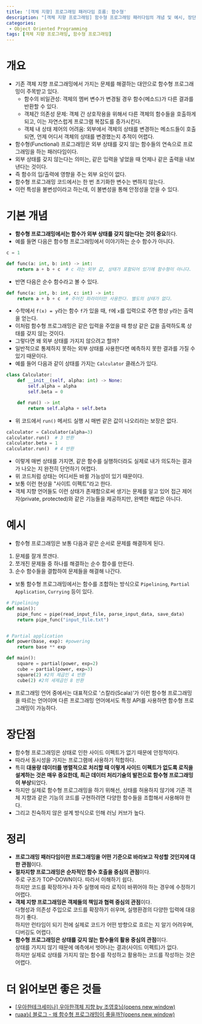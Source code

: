```yaml
---
title: '[객체 지향] 프로그래밍 패러다임 흐름: 함수형'
description: "[객체 지향 프로그래밍] 함수형 프로그래밍 패러다임의 개념 및 예시, 장단점"
categories:
 - Object Oriented Programming
tags: [객체 지향 프로그래밍, 함수형 프로그래밍]
---
```


# 개요
- 기존 객체 지향 프로그래밍에서 가지는 문제를 해결하는 대안으로 함수형 프로그래밍이 주목받고 있다.
    - 함수의 비일관성: 객체의 멤버 변수가 변경될 경우 함수(메소드)가 다른 결과를 반환할 수 있다.
    - 객체간 의존성 문제: 객체 간 상호작용을 위해서 다른 객체의 함수들을 호출하게 되고, 이는 자연스럽게 프로그램 복잡도를 증가시킨다.
    - 객체 내 상태 제어의 어려움: 외부에서 객체의 상태를 변경하는 메소드들이 호출되면, 언제 어디서 객체의 상태를 변경했는지 추적이 어렵다.
- 함수형(Functional) 프로그래밍은 외부 상태를 갖지 않는 함수들의 연속으로 프로그래밍을 하는 패러다임이다.
- 외부 상태를 갖지 않는다는 의미는, 같은 입력을 넣었을 때 언제나 같은 출력을 내보낸다는 것이다.
- 즉 함수의 입/출력에 영향을 주는 외부 요인이 없다.
- 함수형 프로그래밍 코드에서는 한 번 초기화한 변수는 변하지 않는다.
- 이런 특성을 불변성이라고 하는데, 이 불변성을 통해 안정성을 얻을 수 있다.

# 기본 개념
- **함수형 프로그래밍에서는 함수가 외부 상태를 갖지 않는다는 것이 중요**하다.
- 예를 들면 다음은 함수형 프로그래밍에서 이야기하는 순수 함수가 아니다.

```py
c = 1

def func(a: int, b: int) -> int:
    return a + b + c  # c 라는 외부 값, 상태가 포함되어 있기에 함수형이 아니다.
```

- 반면 다음은 순수 함수라고 볼 수 있다.

```py
def func(a: int, b: int, c: int) -> int:
    return a + b + c  # 주어진 파라미터만 사용한다. 별도의 상태가 없다.
```

- 수학에서 `f(x) = y`라는 함수 `f`가 있을 때, `f`에 `x`를 입력으로 주면 항상 `y`라는 출력을 얻는다.
- 이처럼 함수형 프로그래밍은 같은 입력을 주었을 때 항상 같은 값을 출력하도록 상태를 갖지 않는 것이다.
- 그렇다면 왜 외부 상태를 가지지 않으려고 할까?
- 일반적으로 통제하지 못하는 외부 상태를 사용한다면 예측하지 못한 결과를 가질 수 있기 때문이다.
- 예를 들어 다음과 같이 상태를 가지는 `Calculator` 클래스가 있다.

```py
class Calculator:
    def __init__(self, alpha: int) -> None:
        self.alpha = alpha
        self.beta = 0

    def run() -> int
    	return self.alpha + self.beta
```

- 위 코드에서 `run()` 메서드 실행 시 매번 같은 값이 나오리라는 보장은 없다.

```py
calculator = Calculator(alpha=3)
calculator.run()  # 3 반환
calculator.beta = 1
calculator.run()  # 4 반환
```

- 이렇게 매번 상태를 가지면, 같은 함수를 실행하더라도 실제로 내가 의도하는 결과가 나오는 지 완전히 단언하기 어렵다.
- 위 코드처럼 상태는 어디서든 바뀔 가능성이 있기 때문이다.
- 보통 이런 현상을 "사이트 이펙트"라고 한다.
- 객체 지향 언어들도 이런 상태가 존재함으로써 생기는 문제를 알고 있어 접근 제어자(private, protected)와 같은 기능들을 제공하지만, 완벽한 해법은 아니다.

# 예시
- 함수형 프로그래밍은 보통 다음과 같은 순서로 문제를 해결하게 된다.

1. 문제를 잘개 쪼갠다.
2. 쪼개진 문제들 중 하나를 해결하는 순수 함수를 만든다.
3. 순수 함수들을 결합하여 문제들을 해결해 나간다.

- 보통 함수형 프로그래밍에서는 함수를 조합하는 방식으로 `Pipelining`, `Partial Application`, `Currying` 등이 있다.

```py
# Pipelining
def main():
    pipe_func = pipe(read_input_file, parse_input_data, save_data)
    return pipe_func("input_file.txt")


# Partial application
def power(base, exp): #powering
    return base ** exp

def main():
    square = partial(power, exp=2)
    cube = partial(power, exp=3)
    square(2) #2의 제곱인 4 반환
    cube(2) #2의 세제곱인 8 반환
```

- 프로그래밍 언어 중에서는 대표적으로 '스칼라(Scala)'가 이런 함수형 프로그래밍을 따르는 언어이며 다른 프로그래밍 언어에서도 특정 API를 사용하면 함수형 프로그래밍이 가능하다.

# 장단점
- 함수형 프로그래밍은 상태로 인한 사이드 이펙트가 없기 때문에 안정적이다.
- 따라서 동시성을 가지는 프로그램에 사용하기 적합하다.
- 특히 **대용량 데이터를 병렬적으로 처리할 때 이렇게 사이드 이펙트가 없도록 로직을 설계하는 것은 매우 중요한데, 최근 데이터 처리기술의 발전으로 함수형 프로그래밍이 부상**되었다.
- 하지만 실제로 함수형 프로그래밍을 하기 위해선, 상태를 허용하지 않기에 기존 객체 지향과 같은 기능의 코드를 구현하려면 다양한 함수들을 조합해서 사용해야 한다.
- 그리고 친숙하지 않은 설계 방식으로 인해 러닝 커브가 높다.


# 정리
- **프로그래밍 패러다임이란 프로그래밍을 어떤 기준으로 바라보고 작성할 것인지에 대한 관점**이다.
- **절차지향 프로그래밍은 순차적인 함수 호출을 중심의 관점**이다.<br>주로 구조가 TOP-DOWN이다. 따라서 이해하기 쉽다.<br>하지만 코드를 확장하거나 자주 실행에 따라 로직이 바뀌어야 하는 경우에 수정하기 어렵다.
- **객체 지향 프로그래밍은 객체들의 책임과 협력 중심의 관점**이다.
<br>다형성과 의존성 주입으로 코드를 확장하기 쉬우며, 실행환경의 다양한 입력에 대응하기 좋다.
<br>하지만 런타임이 되기 전에 실제로 코드가 어떤 방향으로 흐르는 지 알기 어려우며, 디버깅도 어렵다.
- **함수형 프로그래밍은 상태를 갖지 않는 함수들의 활용 중심의 관점**이다.
<br>상태를 가지지 않기 때문에 예측에서 벗어나는 결과(사이드 이펙트)가 없다.
<br>하지만 실제로 상태를 가지지 않는 함수를 작성하고 활용하는 코드를 작성하는 것은 어렵다.

# 더 읽어보면 좋은 것들
- [[우아한테크세미나] 우아한객체 지향 by 조영호님(opens new window)](https://www.youtube.com/watch?v=dJ5C4qRqAgA&ab_channel=%EC%9A%B0%EC%95%84%ED%95%9CTech)
- [ruaa님 블로그 - 왜 함수형 프로그래밍이 좋을까?(opens new window)](http://ruaa.me/why-functional-matters/)